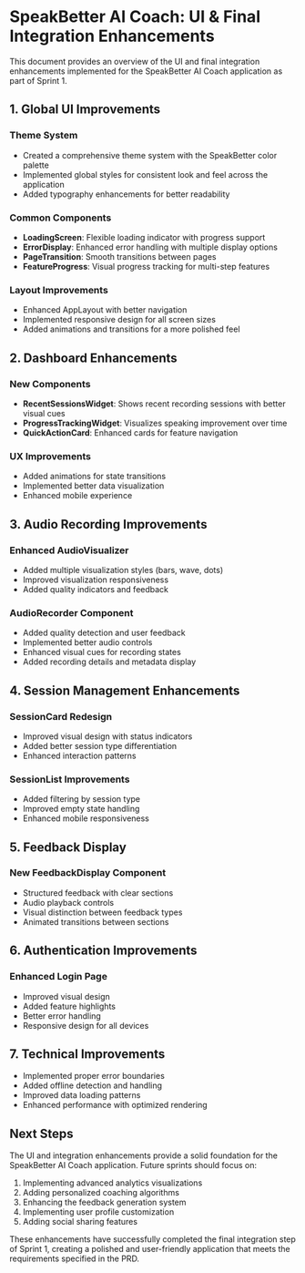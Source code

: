 # SpeakBetter AI Coach: UI & Final Integration Enhancements

This document provides an overview of the UI and final integration enhancements implemented for the SpeakBetter AI Coach application as part of Sprint 1.

## 1. Global UI Improvements

### Theme System

- Created a comprehensive theme system with the SpeakBetter color palette
- Implemented global styles for consistent look and feel across the application
- Added typography enhancements for better readability

### Common Components

- **LoadingScreen**: Flexible loading indicator with progress support
- **ErrorDisplay**: Enhanced error handling with multiple display options
- **PageTransition**: Smooth transitions between pages
- **FeatureProgress**: Visual progress tracking for multi-step features

### Layout Improvements

- Enhanced AppLayout with better navigation
- Implemented responsive design for all screen sizes
- Added animations and transitions for a more polished feel

## 2. Dashboard Enhancements

### New Components

- **RecentSessionsWidget**: Shows recent recording sessions with better visual cues
- **ProgressTrackingWidget**: Visualizes speaking improvement over time
- **QuickActionCard**: Enhanced cards for feature navigation

### UX Improvements

- Added animations for state transitions
- Implemented better data visualization
- Enhanced mobile experience

## 3. Audio Recording Improvements

### Enhanced AudioVisualizer

- Added multiple visualization styles (bars, wave, dots)
- Improved visualization responsiveness
- Added quality indicators and feedback

### AudioRecorder Component

- Added quality detection and user feedback
- Implemented better audio controls
- Enhanced visual cues for recording states
- Added recording details and metadata display

## 4. Session Management Enhancements

### SessionCard Redesign

- Improved visual design with status indicators
- Added better session type differentiation
- Enhanced interaction patterns

### SessionList Improvements

- Added filtering by session type
- Improved empty state handling
- Enhanced mobile responsiveness

## 5. Feedback Display

### New FeedbackDisplay Component

- Structured feedback with clear sections
- Audio playback controls
- Visual distinction between feedback types
- Animated transitions between sections

## 6. Authentication Improvements

### Enhanced Login Page

- Improved visual design
- Added feature highlights
- Better error handling
- Responsive design for all devices

## 7. Technical Improvements

- Implemented proper error boundaries
- Added offline detection and handling
- Improved data loading patterns
- Enhanced performance with optimized rendering

## Next Steps

The UI and integration enhancements provide a solid foundation for the SpeakBetter AI Coach application. Future sprints should focus on:

1. Implementing advanced analytics visualizations
2. Adding personalized coaching algorithms
3. Enhancing the feedback generation system
4. Implementing user profile customization
5. Adding social sharing features

These enhancements have successfully completed the final integration step of Sprint 1, creating a polished and user-friendly application that meets the requirements specified in the PRD.
